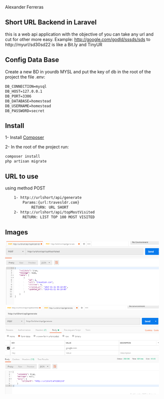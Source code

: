 
Alexander Ferreras

## Short URL Backend in Laravel

this is a web api application with the objective of you can take any url and cut for other more easy.
Example:
 http://google.com/godld/sssds/sds to http://myurl/sd30sd22
is like a Bit.ly and TinyUR

## Config Data Base

Create a new BD in yourdb MYSL and put the key of db in the root of the project the file .env:
```
DB_CONNECTION=mysql
DB_HOST=127.0.0.1
DB_PORT=3306
DB_DATABASE=homestead
DB_USERNAME=homestead
DB_PASSWORD=secret
```
## Install
1- Install [Composer](https://getcomposer.org/)

2- In the root of the project run:

```
composer install
php artisan migrate
```
## URL to use
using method POST
```
    1- http://urlshort/api/generate 
        Params:{url:travesldr.com}
            RETURN: URL SHORT
    2- http://urlshort/api/topMostVisited
        RETURN: LIST TOP 100 MOST VISITED 
```

 ## Images 
 ![URL SHORT LARAVEL](https://raw.githubusercontent.com/alexander0205/SHORT-URL-BACKEND/master/Capture2.PNG)
  ![URL SHORT LARAVEL](https://raw.githubusercontent.com/alexander0205/SHORT-URL-BACKEND/master/Capture.PNG)
 
